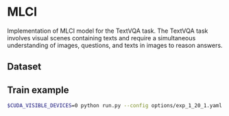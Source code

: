 # MLCI
 
Implementation of MLCI model for the TextVQA task. The TextVQA task involves visual scenes containing texts and require a simultaneous understanding of images, questions, and texts in images to reason answers. 
 ## 

 ## Dataset

 ## Train example
 ```sh
$CUDA_VISIBLE_DEVICES=0 python run.py --config options/exp_1_20_1.yaml --is_train True
 ```

